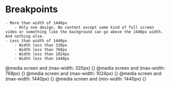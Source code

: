 # Breakpoints
    - More than width of 1440px
        - Only one design. No content except some kind of full screen video or something like the background can go above the 1440px width. And nothing else.
    - Less than width of 1440px
        - Width less than 320px
        - Width less than 768px
        - Width less than 1024px
        - Width less than 1440px



@media screen and (max-width: 320px) {}
@media screen and (max-width: 768px) {}
@media screen and (max-width: 1024px) {}
@media screen and (max-width: 1440px) {}
@media screen and (min-width: 1440px) {}